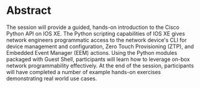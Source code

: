 # Abstract

The session will provide a guided, hands-on introduction to the Cisco Python API on IOS XE.  The Python scripting 
capabilities of IOS XE gives network engineers programmatic access to the network device's CLI for device management 
and configuration, Zero Touch Provisioning (ZTP), and Embedded Event Manager (EEM) actions.  Using the Python modules 
packaged with Guest Shell, participants will learn how to leverage on-box network programmability effectively.  At 
the end of the session, participants will have completed a number of example hands-on exercises demonstrating real 
world use cases.
